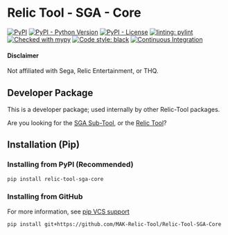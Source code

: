 # Relic Tool - SGA - Core
[![PyPI](https://img.shields.io/pypi/v/relic-tool-sga-core)](https://pypi.org/project/relic-tool-sga-core/)
[![PyPI - Python Version](https://img.shields.io/pypi/pyversions/relic-tool-sga-core)](https://www.python.org/downloads/)
[![PyPI - License](https://img.shields.io/pypi/l/relic-tool-sga-core)](https://github.com/MAK-Relic-Tool/Relic-Tool-SGA-Core/blob/main/LICENSE.txt)
[![linting: pylint](https://img.shields.io/badge/linting-pylint-yellowgreen)](https://github.com/PyCQA/pylint)
[![Checked with mypy](http://www.mypy-lang.org/static/mypy_badge.svg)](http://mypy-lang.org/)
[![Code style: black](https://img.shields.io/badge/code%20style-black-000000.svg)](https://github.com/psf/black)
[![Continuous Integration](https://github.com/MAK-Relic-Tool/Relic-Tool-SGA-Core/actions/workflows/ci.yml/badge.svg)](https://github.com/MAK-Relic-Tool/Relic-Tool-SGA-Core/actions/workflows/ci.yml)

#### Disclaimer
Not affiliated with Sega, Relic Entertainment, or THQ.
## Developer Package
This is a developer package; used internally by other Relic-Tool packages.

Are you looking for the [SGA Sub-Tool](https://github.com/MAK-Relic-Tool/Relic-Tool-SGA), or the [Relic Tool](https://github.com/MAK-Relic-Tool/Relic-Tool)?

## Installation (Pip)
### Installing from PyPI (Recommended)
```
pip install relic-tool-sga-core
```
### Installing from GitHub
For more information, see [pip VCS support](https://pip.pypa.io/en/stable/topics/vcs-support/#git)
```
pip install git+https://github.com/MAK-Relic-Tool/Relic-Tool-SGA-Core
```
